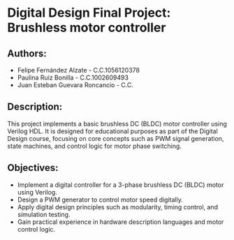 # Digital Design Final Project: Brushless motor controller

## Authors:
- Felipe Fernández Alzate - C.C.1056120378
- Paulina Ruiz Bonilla - C.C.1002609493
- Juan Esteban Guevara Roncancio - C.C.

## Description:

This project implements a basic brushless DC (BLDC) motor controller using Verilog HDL. It is designed for educational purposes as part of the Digital Design course, focusing on core concepts such as PWM signal generation, state machines, and control logic for motor phase switching.

## Objectives:
- Implement a digital controller for a 3-phase brushless DC (BLDC) motor using Verilog.
- Design a PWM generator to control motor speed digitally.
- Apply digital design principles such as modularity, timing control, and simulation testing.
- Gain practical experience in hardware description languages and motor control logic.

